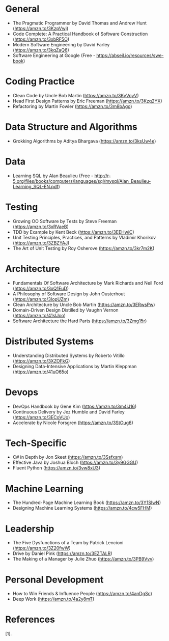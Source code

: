 # General
- The Pragmatic Programmer by David Thomas and Andrew Hunt (https://amzn.to/3KzpVwj)
- Code Complete: A Practical Handbook of Software Construction (https://amzn.to/3xbRF5O)
- Modern Software Engineering by David Farley (https://amzn.to/3kqZaQ6)
- Software Engineering at Google (Free - https://abseil.io/resources/swe-book)


# Coding Practice
- Clean Code by Uncle Bob Martin (https://amzn.to/3KyVoyV)
- Head First Design Patterns by Eric Freeman (https://amzn.to/3Kzq2YX)
- Refactoring by Martin Fowler (https://amzn.to/3m8bAgo)

# Data Structure and Algorithms
- Grokking Algorithms by Aditya Bhargava (https://amzn.to/3ksUw4e)

# Data
- Learning SQL by Alan Beaulieu (Free - http://r-5.org/files/books/computers/languages/sql/mysql/Alan_Beaulieu-Learning_SQL-EN.pdf)

# Testing
- Growing OO Software by Tests by Steve Freeman (https://amzn.to/3xRVaeB)
- TDD by Example by Kent Beck (https://amzn.to/3EEHwiC)
- Unit Testing Principles, Practices, and Patterns by Vladimir Khorikov (https://amzn.to/3ZBZYAJ)
- The Art of Unit Testing by Roy Osherove (https://amzn.to/3kr7m2K)


# Architecture
- Fundamentals Of Software Architecture by Mark Richards and Neil Ford (https://amzn.to/3xQ1EuD)
- A Philosophy of Software Design by John Ousterhout (https://amzn.to/3IopUZm)
- Clean Architecture by Uncle Bob Martin (https://amzn.to/3ERwsPw)
- Domain-Driven Design Distilled by Vaughn Vernon (https://amzn.to/41slJoo)
- Software Architecture the Hard Parts (https://amzn.to/3Zmg15r)

# Distributed Systems
- Understanding Distributed Systems by Roberto Vitillo (https://amzn.to/3XZOFkG) 
- Designing Data-Intensive Applications by Martin Kleppman (https://amzn.to/41uO65o)


# Devops
- DevOps Handbook by Gene Kim (https://amzn.to/3m4iJ16)
- Continuous Delivery by Jez Humble and David Farley (https://amzn.to/3ECoVUo)
- Accelerate by Nicole Forsgren (https://amzn.to/3StOug6)

# Tech-Specific
- C# in Depth by Jon Skeet (https://amzn.to/3Ssfxsm)
- Effective Java by Joshua Bloch (https://amzn.to/3y9GGGU)
- Fluent Python (https://amzn.to/3vw8xU3)

# Machine Learning
- The Hundred-Page Machine Learning Book (https://amzn.to/3Y1SIwN)
- Designing Machine Learning Systems (https://amzn.to/4cw5FHM)

# Leadership
- The Five Dysfunctions of a Team by Patrick Lencioni (https://amzn.to/3Z20fwW)
- Drive by Daniel Pink (https://amzn.to/3EZTALR)
- The Making of a Manager by Julie Zhuo (https://amzn.to/3PB9Vvv)

# Personal Development
- How to Win Friends & Influence People (https://amzn.to/4anDgSc)
- Deep Work (https://amzn.to/4a2y8mT)


# References
[1]. [](https://x.com/milan_milanovic/status/1774693804928319576)

